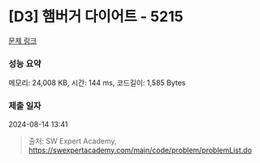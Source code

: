 # [D3] 햄버거 다이어트 - 5215 

[문제 링크](https://swexpertacademy.com/main/code/problem/problemDetail.do?contestProbId=AWT-lPB6dHUDFAVT) 

### 성능 요약

메모리: 24,008 KB, 시간: 144 ms, 코드길이: 1,585 Bytes

### 제출 일자

2024-08-14 13:41



> 출처: SW Expert Academy, https://swexpertacademy.com/main/code/problem/problemList.do
